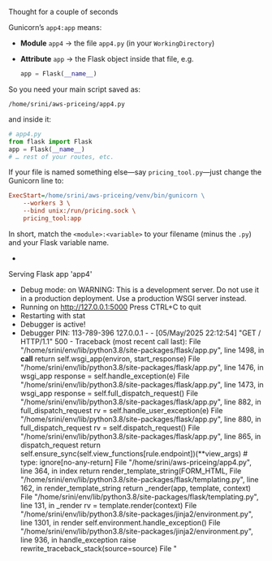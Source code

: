Thought for a couple of seconds


Gunicorn’s `app4:app` means:

* **Module** `app4` → the file `app4.py` (in your `WorkingDirectory`)
* **Attribute** `app` → the Flask object inside that file, e.g.

  ```python
  app = Flask(__name__)
  ```

So you need your main script saved as:

```text
/home/srini/aws-priceing/app4.py
```

and inside it:

```python
# app4.py
from flask import Flask
app = Flask(__name__)
# … rest of your routes, etc.
```

If your file is named something else—say `pricing_tool.py`—just change the Gunicorn line to:

```ini
ExecStart=/home/srini/aws-priceing/venv/bin/gunicorn \
    --workers 3 \
    --bind unix:/run/pricing.sock \
    pricing_tool:app
```

In short, match the `<module>:<variable>` to your filename (minus the `.py`) and your Flask variable name.
















*

Serving Flask app 'app4'
 * Debug mode: on
WARNING: This is a development server. Do not use it in a production deployment. Use a production WSGI server instead.
 * Running on http://127.0.0.1:5000
Press CTRL+C to quit
 * Restarting with stat
 * Debugger is active!
 * Debugger PIN: 113-789-396
127.0.0.1 - - [05/May/2025 22:12:54] "GET / HTTP/1.1" 500 -
Traceback (most recent call last):
  File "/home/srini/env/lib/python3.8/site-packages/flask/app.py", line 1498, in __call__
    return self.wsgi_app(environ, start_response)
  File "/home/srini/env/lib/python3.8/site-packages/flask/app.py", line 1476, in wsgi_app
    response = self.handle_exception(e)
  File "/home/srini/env/lib/python3.8/site-packages/flask/app.py", line 1473, in wsgi_app
    response = self.full_dispatch_request()
  File "/home/srini/env/lib/python3.8/site-packages/flask/app.py", line 882, in full_dispatch_request
    rv = self.handle_user_exception(e)
  File "/home/srini/env/lib/python3.8/site-packages/flask/app.py", line 880, in full_dispatch_request
    rv = self.dispatch_request()
  File "/home/srini/env/lib/python3.8/site-packages/flask/app.py", line 865, in dispatch_request
    return self.ensure_sync(self.view_functions[rule.endpoint])(**view_args)  # type: ignore[no-any-return]
  File "/home/srini/aws-priceing/app4.py", line 364, in index
    return render_template_string(FORM_HTML,
  File "/home/srini/env/lib/python3.8/site-packages/flask/templating.py", line 162, in render_template_string
    return _render(app, template, context)
  File "/home/srini/env/lib/python3.8/site-packages/flask/templating.py", line 131, in _render
    rv = template.render(context)
  File "/home/srini/env/lib/python3.8/site-packages/jinja2/environment.py", line 1301, in render
    self.environment.handle_exception()
  File "/home/srini/env/lib/python3.8/site-packages/jinja2/environment.py", line 936, in handle_exception
    raise rewrite_traceback_stack(source=source)
  File "<template>", line 17, in top-level template code
TypeError: url_for() takes 2 positional arguments but 3 were given


<img src="{{ url_for('static', filename='loading.gif') }}" alt="Loading..." />
